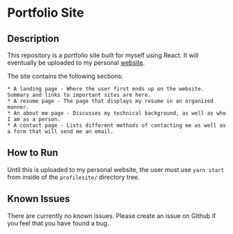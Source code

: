 # Portfolio Site

## Description
This repository is a portfolio site built for myself using React. It will
eventually be uploaded to my personal [website](evertball.com "Evert's Personal Website").

The site contains the following sections:

    * A landing page - Where the user first ends up on the website. Summary and links to important sites are here.
    * A resume page - The page that displays my resume in an organized manner.
    * An about me page - Discusses my technical background, as well as who I am as a person.
    * A contact page - Lists different methods of contacting me as well as a form that will send me an email.

## How to Run
Until this is uploaded to my personal website, the user must use `yarn start` from
inside of the `profilesite/` directory tree.

## Known Issues
There are currently no known issues. Please create an issue on Github if you feel that you have found a bug.
